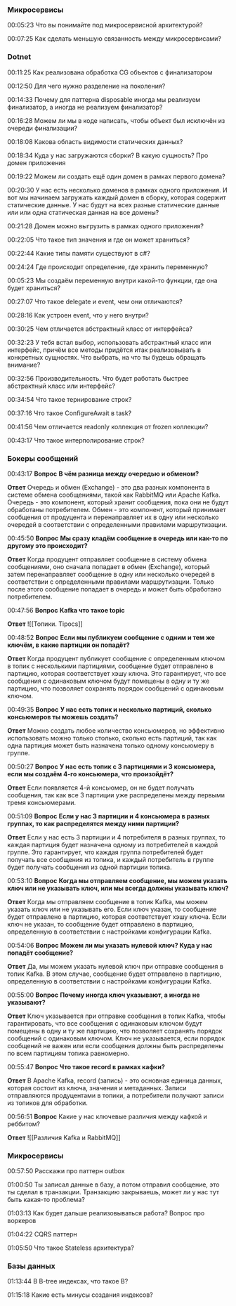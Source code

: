 ### Микросервисы

00:05:23
Что вы понимайте под микросервисной архитектурой?

00:07:25
Как сделать меньшую связанность между микросервисами?

### Dotnet

00:11:25
Как реализована обработка CG объектов с финализатором

00:12:50
Для чего нужно разделение на поколения?

00:14:33
Почему для паттерна disposable иногда мы реализуем финализатор, а иногда не реализуем финализатор?

00:16:28
Можем ли мы в коде написать, чтобы объект был исключён из очереди финализации?

00:18:08
Какова область видимости статических данных?

00:18:34
Куда у нас загружаются сборки? В какую сущность? Про домен приложения

00:19:22
Можем ли создать ещё один домен в рамках первого домена?

00:20:30
У нас есть несколько доменов в рамках одного приложения. И вот мы начинаем загружать каждый домен в сборку, которая содержит статические данные. У нас будут на всех разные статические данные или или одна статическая данная на все домены? 

00:21:28
Домен можно выгрузить в рамках одного приложения?

00:22:05
Что такое тип значения и где он может храниться?

00:22:44
Какие типы памяти существуют в c#?

00:24:24
Где происходит определение, где хранить переменную?

00:05:23
Мы создаём переменную внутри какой-то функции, где она будет храниться?

00:27:07
Что такое delegate и event, чем они отличаются?

00:28:16
Как устроен event, что у него внутри?

00:30:25
Чем отличается абстрактный класс от интерфейса?

00:32:23
У тебя встал выбор, использовать абстрактный класс или интерфейс, причём все методы придётся итак реализовывать в конкретных сущностях. Что выбрать, на что ты будешь обращать внимание?

00:32:56
Производительность. Что  будет работать быстрее абстрактный класс или интерфейс?

00:34:54
Что такое тернирование строк?

00:37:16
Что такое ConfigureAwait в task?

00:41:56
Чем отличается readonly коллекция от frozen коллекции?

00:43:17
Что такое интерполирование строк?

### Бокеры сообщений

00:43:17
**Вопрос**
**В чём разница между очередью и обменом?**

**Ответ**
Очередь и обмен (Exchange) - это два разных компонента в системе обмена сообщениями, такой как RabbitMQ или Apache Kafka. Очередь - это компонент, который хранит сообщения, пока они не будут обработаны потребителем. Обмен - это компонент, который принимает сообщения от продуцента и перенаправляет их в одну или несколько очередей в соответствии с определенными правилами маршрутизации.

00:45:50
**Вопрос**
**Мы сразу кладём сообщение в очередь или как-то по другому это происходит?** 

**Ответ**
Когда продуцент отправляет сообщение в систему обмена сообщениями, оно сначала попадает в обмен (Exchange), который затем перенаправляет сообщение в одну или несколько очередей в соответствии с определенными правилами маршрутизации. Только после этого сообщение попадает в очередь и может быть обработано потребителем.

00:47:56
**Вопрос**
**Kafka что такое topic** 

**Ответ**
![[Топики. Tipocs]]

00:48:52
**Вопрос**
**Если мы публикуем сообщение с одним и тем же ключём, в какие партиции он попадёт?** 

**Ответ**
Когда продуцент публикует сообщение с определенным ключом в топик с несколькими партициями, сообщение будет отправлено в партицию, которая соответствует хэшу ключа. Это гарантирует, что все сообщения с одинаковым ключом будут помещены в одну и ту же партицию, что позволяет сохранять порядок сообщений с одинаковым ключом.

00:49:35
**Вопрос**
**У нас есть топик и несколько партиций, сколько консьюмеров ты можешь создать?**  

**Ответ**
Можно создать любое количество консьюмеров, но эффективно использовать можно только столько, сколько есть партиций, так как одна партиция может быть назначена только одному консьюмеру в группе.

00:50:27
**Вопрос**
**У нас есть топик с 3 партициями и 3 консьюмера, если мы создаём 4-го консьюмера, что произойдёт?** 

**Ответ** 
Если появляется 4-й консьюмер, он не будет получать сообщения, так как все 3 партиции уже распределены между первыми тремя консьюмерами.

00:51:09
**Вопрос**
**Если у нас 3 партиции и 4 консьюмера в разных группах, то как распределятся между ними партиции?** 

**Ответ**
Если у нас есть 3 партиции и 4 потребителя в разных группах, то каждая партиция будет назначена одному из потребителей в каждой группе. Это гарантирует, что каждая группа потребителей будет получать все сообщения из топика, и каждый потребитель в группе будет получать сообщения из одной партиции топика.

00:53:10
**Вопрос**
**Когда мы отправляем сообщение, мы можем указать ключ или не указывать ключ, или мы всегда должны указывать ключ?** 

**Ответ**
Когда мы отправляем сообщение в топик Kafka, мы можем указать ключ или не указывать его. Если ключ указан, то сообщение будет отправлено в партицию, которая соответствует хэшу ключа. Если ключ не указан, то сообщение будет отправлено в партицию, определенную в соответствии с настройками конфигурации Kafka.

00:54:06
**Вопрос**
**Можем ли мы указать нулевой ключ? Куда у нас попадёт сообщение?** 

**Ответ**
Да, мы можем указать нулевой ключ при отправке сообщения в топик Kafka. В этом случае, сообщение будет отправлено в партицию, определенную в соответствии с настройками конфигурации Kafka.

00:55:00
**Вопрос**
**Почему иногда ключ указывают, а иногда не указывают?** 

**Ответ**
Ключ указывается при отправке сообщения в топик Kafka, чтобы гарантировать, что все сообщения с одинаковым ключом будут помещены в одну и ту же партицию, что позволяет сохранять порядок сообщений с одинаковым ключом. Ключ не указывается, если порядок сообщений не важен или если сообщения должны быть распределены по всем партициям топика равномерно.

00:55:47
**Вопрос**
**Что такое record в рамках кафки?** 

**Ответ**
В Apache Kafka, record (запись) - это основная единица данных, которая состоит из ключа, значения и метаданных. Записи отправляются продуцентами в топики, а потребители получают записи из топиков для обработки.

00:56:51
**Вопрос**
Какие у нас ключевые различия между кафкой и реббитом?

**Ответ**
![[Различия Kafka и RabbitMQ]]

### Микросервисы

00:57:50
Расскажи про паттерн outbox

01:00:50
Ты записал данные в базу, а потом отправил сообщение, это ты сделал в транзакции. Транзакцию закрываешь, может ли у нас тут быть какая-то проблема? 

01:03:13
Как будет дальше реализовываться работа? Вопрос про воркеров

01:04:22
CQRS паттерн

01:05:50
Что такое Stateless архитектура?

### Базы данных

01:13:44
В B-tree индексах, что такое B?

01:15:18
Какие есть минусы создания индексов?


